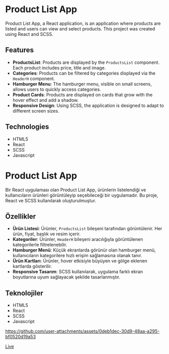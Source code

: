 # Product List App

Product List App, a React application, is an application where products are listed and users can view and select products. This project was created using React and SCSS.

## Features

- **ProductsList**: Products are displayed by the `ProductsList` component. Each product includes price, title and image.
- **Categories**: Products can be filtered by categories displayed via the `HeaderH` component.
- **Hamburger Menu**: The hamburger menu, visible on small screens, allows users to quickly access categories.
- **Product Cards**: Products are displayed on cards that grow with the hover effect and add a shadow.
- **Responsive Design**: Using SCSS, the application is designed to adapt to different screen sizes.

## Technologies

- HTML5
- React
- SCSS
- Javascript

# Product List App

Bir React uygulaması olan Product List App, ürünlerin listelendiği ve kullanıcıların ürünleri görüntüleyip seçebileceği bir uygulamadır. Bu proje, React ve SCSS kullanılarak oluşturulmuştur.

## Özellikler

- **Ürün Listesi**: Ürünler, `ProductsList` bileşeni tarafından görüntülenir. Her ürün, fiyat, başlık ve resim içerir.
- **Kategoriler**: Ürünler, `HeaderH` bileşeni aracılığıyla görüntülenen kategorilerle filtrelenebilir.
- **Hamburger Menü**: Küçük ekranlarda görünür olan hamburger menü, kullanıcıların kategorilere hızlı erişim sağlamasına olanak tanır.
- **Ürün Kartları**: Ürünler, hover etkisiyle büyüyen ve gölge eklenen kartlarda gösterilir.
- **Responsive Tasarım**: SCSS kullanılarak, uygulama farklı ekran boyutlarına uyum sağlayacak şekilde tasarlanmıştır.

## Teknolojiler

- HTML5
- React
- SCSS
- Javascript

https://github.com/user-attachments/assets/0deb1dec-30d9-48aa-a295-bf0520d19a53

[Live](https://fy-product-list.netlify.app/)

